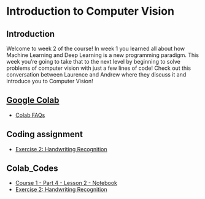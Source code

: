 # Introduction to Computer Vision
## Introduction
Welcome to week 2 of the course! In week 1 you learned all about how Machine Learning and Deep Learning is a new programming paradigm. This week you’re going to take that to the next level by beginning to solve problems of computer vision with just a few lines of code! Check out this conversation between Laurence and Andrew where they discuss it and introduce you to Computer Vision!

## [Google Colab](https://colab.research.google.com)
* [Colab FAQs](https://research.google.com/colaboratory/faq.html)

## Coding assignment
* [Exercise 2: Handwriting Recognition](./codes/Exercise1-Question.ipynb)

## Colab_Codes
* [Course 1 - Part 4 - Lesson 2 - Notebook](./Colab_Codes/Course1-Part4-Lesson2-Notebook.ipynb)
* [Exercise 2: Handwriting Recognition](./Exercises/Exercise2-HandwritingRecognition/Exercise2-Question.ipynb)
